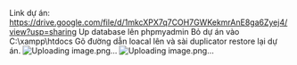 Link dự án: https://drive.google.com/file/d/1mkcXPX7q7COH7GWKekmrAnE8ga6Zyej4/view?usp=sharing
Up database lên phpmyadmin
Bỏ dự án vào ‪C:\xampp\htdocs
Gõ đường dẫn loacal lên và sài duplicator restore lại dự án.
![Uploading image.png…]()
![Uploading image.png…]()


